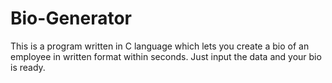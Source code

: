 # Bio-Generator
This is a program written in C language which lets you create a bio of an employee in written format within seconds. Just input the data and your bio is ready.
